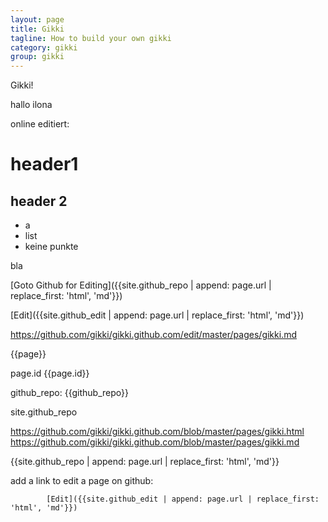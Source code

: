```yaml
---
layout: page
title: Gikki
tagline: How to build your own gikki
category: gikki
group: gikki
---
```

Gikki!

hallo ilona

online editiert:

# header1
## header 2

- a
- list
- keine punkte

bla

[Goto Github for Editing]({{site.github_repo | append: page.url | replace_first: 'html', 'md'}})

[Edit]({{site.github_edit | append: page.url | replace_first: 'html', 'md'}})


https://github.com/gikki/gikki.github.com/edit/master/pages/gikki.md

{{page}}

page.id {{page.id}}


github_repo:
{{github_repo}}

site.github_repo


https://github.com/gikki/gikki.github.com/blob/master/pages/gikki.html
https://github.com/gikki/gikki.github.com/blob/master/pages/gikki.md

{{site.github_repo | append: page.url | replace_first: 'html', 'md'}}


add a link to edit a page on github:

            [Edit]({{site.github_edit | append: page.url | replace_first: 'html', 'md'}})
